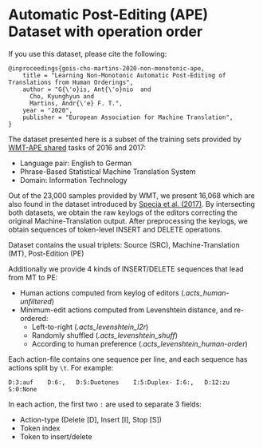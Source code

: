 # Automatic Post-Editing (APE) Dataset with operation order

If you use this dataset, please cite the following:
```
@inproceedings{gois-cho-martins-2020-non-monotonic-ape,
    title = "Learning Non-Monotonic Automatic Post-Editing of Translations from Human Orderings",
    author = "G{\'o}is, Ant{\'o}nio  and
      Cho, Kyunghyun and
      Martins, Andr{\'e} F. T.",
    year = "2020",
    publisher = "European Association for Machine Translation",
}
```

The dataset presented here is a subset of the training sets provided by [WMT-APE shared](http://www.statmt.org/wmt18/ape-task.html) tasks of 2016 and 2017:
- Language pair: English to German
- Phrase-Based Statistical Machine Translation System
- Domain: Information Technology

Out of the 23,000 samples provided by WMT, we present 16,068 which are also found in the dataset introduced by [Specia et al. (2017)](https://cris.fbk.eu/retrieve/handle/11582/313118/21555/specia_et_al_2017_translation_quality_and_productivity.pdf). By intersecting both datasets, we obtain the raw keylogs of the editors correcting the original Machine-Translation output. After preprocessing the keylogs, we obtain sequences of token-level INSERT and DELETE operations.

Dataset contains the usual triplets: Source (SRC), Machine-Translation (MT), Post-Edition (PE)

Additionally we provide 4 kinds of INSERT/DELETE sequences that lead from MT to PE:
- Human actions computed from keylog of editors (_.acts_human-unfiltered_)
- Minimum-edit actions computed from Levenshtein distance, and re-ordered:
    - Left-to-right (_.acts_levenshtein_l2r_)
    - Randomly shuffled (_.acts_levenshtein_shuff_)
    - According to human preference (_.acts_levenshtein_human-order_)

Each action-file contains one sequence per line, and each sequence has actions split by `\t`. For example:

`D:3:auf	D:6:,	D:5:Duotones	I:5:Duplex-	I:6:,	D:12:zu	S:0:None`

In each action, the first two `:` are used to separate 3 fields:
- Action-type (Delete \[D\], Insert \[I\], Stop \[S\])
- Token index
- Token to insert/delete

